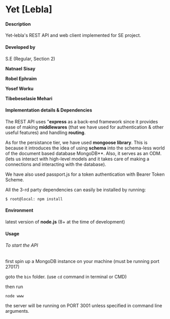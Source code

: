 # Yet [Lebla]

#### Description
Yet-lebla's REST API and web client implemented for SE project.

#### Developed by
S.E (Regular, Section 2)

**Natnael Sisay** 

**Robel Ephraim** 

**Yosef Worku** 

**Tibebeselasie Mehari** 




#### Implementation details & Dependencies
The REST API uses "**express** as a back-end framework since it provides ease of making **middlewares** (that we have used for authentication & other useful features) and handling **routing**.

As for the persistance tier, we have used **mongoose library**. This is because it introduces the idea of using **schema** into the schema-less world of the document based database MongoDB**. Also, it serves as an ODM. (lets us interact with high-level models and it 
takes care of making a connections and interacting with the database).

We have also used passport.js for a token authentication with Bearer Token Scheme. 

All the 3-rd party dependencies can easily be installed by running:

`$ root@local: npm install`

#### Environment
latest version of **node.js** (8+ at the time of development)

#### Usage
###### To start the API
first spin up a MongoDB instance on your machine (must be running port 27017)

goto the `bin` folder. (use `cd` command in terminal or CMD)

then run

`node www`

the server will be running on PORT 3001 unless specified in command line arguments.
